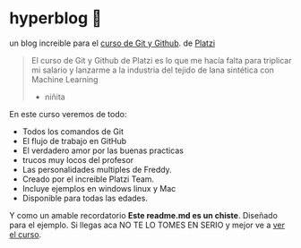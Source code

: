 # hyperblog 💚
un blog increible para el [ curso de Git y Github](https://platzi.com/clases/git-github/). de [Platzi](https://platzi.com/ "Platzi")

>El curso de Git y Github de Platzi es lo que me hacía falta para triplicar mi salario y lanzarme a la industria del tejido de lana sintética con Machine Learning
> - niñita

En este curso veremos de todo:
* Todos los comandos de Git
* El flujo de trabajo en GitHub
* El verdadero amor por las buenas practicas
* trucos muy locos del profesor
* Las personalidades multiples de Freddy.
* Creado por el increible Platzi Team.
* Incluye ejemplos en windows linux y Mac
* Disponible para todas las edades.

Y como un amable recordatorio **Este readme.md es un chiste**. Diseñado para el ejemplo. Si llegas aca NO TE LO TOMES EN SERIO y mejor ve a [ver el curso](https://platzi.com/clases/git-github/).